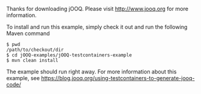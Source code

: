 Thanks for downloading jOOQ.
Please visit http://www.jooq.org for more information.

To install and run this example, simply check it out and run the following Maven command

```
$ pwd
/path/to/checkout/dir
$ cd jOOQ-examples/jOOQ-testcontainers-example
$ mvn clean install
```

The example should run right away. For more information about this example, see https://blog.jooq.org/using-testcontainers-to-generate-jooq-code/